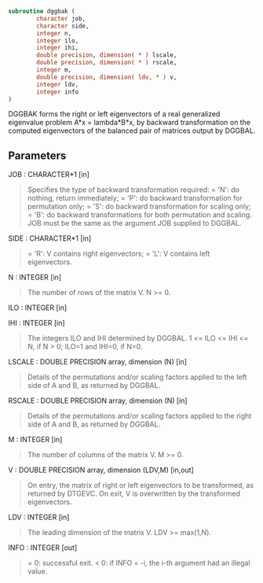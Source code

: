 ```fortran
subroutine dggbak (
        character job,
        character side,
        integer n,
        integer ilo,
        integer ihi,
        double precision, dimension( * ) lscale,
        double precision, dimension( * ) rscale,
        integer m,
        double precision, dimension( ldv, * ) v,
        integer ldv,
        integer info
)
```

DGGBAK forms the right or left eigenvectors of a real generalized
eigenvalue problem A\*x = lambda\*B\*x, by backward transformation on
the computed eigenvectors of the balanced pair of matrices output by
DGGBAL.

## Parameters
JOB : CHARACTER\*1 [in]
> Specifies the type of backward transformation required:
> = 'N':  do nothing, return immediately;
> = 'P':  do backward transformation for permutation only;
> = 'S':  do backward transformation for scaling only;
> = 'B':  do backward transformations for both permutation and
> scaling.
> JOB must be the same as the argument JOB supplied to DGGBAL.

SIDE : CHARACTER\*1 [in]
> = 'R':  V contains right eigenvectors;
> = 'L':  V contains left eigenvectors.

N : INTEGER [in]
> The number of rows of the matrix V.  N >= 0.

ILO : INTEGER [in]

IHI : INTEGER [in]
> The integers ILO and IHI determined by DGGBAL.
> 1 <= ILO <= IHI <= N, if N > 0; ILO=1 and IHI=0, if N=0.

LSCALE : DOUBLE PRECISION array, dimension (N) [in]
> Details of the permutations and/or scaling factors applied
> to the left side of A and B, as returned by DGGBAL.

RSCALE : DOUBLE PRECISION array, dimension (N) [in]
> Details of the permutations and/or scaling factors applied
> to the right side of A and B, as returned by DGGBAL.

M : INTEGER [in]
> The number of columns of the matrix V.  M >= 0.

V : DOUBLE PRECISION array, dimension (LDV,M) [in,out]
> On entry, the matrix of right or left eigenvectors to be
> transformed, as returned by DTGEVC.
> On exit, V is overwritten by the transformed eigenvectors.

LDV : INTEGER [in]
> The leading dimension of the matrix V. LDV >= max(1,N).

INFO : INTEGER [out]
> = 0:  successful exit.
> < 0:  if INFO = -i, the i-th argument had an illegal value.
